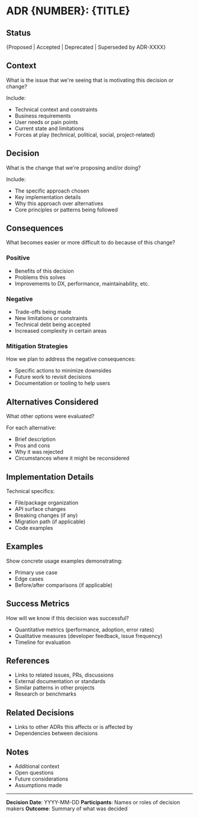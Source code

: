 # ADR {NUMBER}: {TITLE}

## Status

{Proposed | Accepted | Deprecated | Superseded by ADR-XXXX}

## Context

What is the issue that we're seeing that is motivating this decision or change?

Include:
- Technical context and constraints
- Business requirements
- User needs or pain points
- Current state and limitations
- Forces at play (technical, political, social, project-related)

## Decision

What is the change that we're proposing and/or doing?

Include:
- The specific approach chosen
- Key implementation details
- Why this approach over alternatives
- Core principles or patterns being followed

## Consequences

What becomes easier or more difficult to do because of this change?

### Positive

- Benefits of this decision
- Problems this solves
- Improvements to DX, performance, maintainability, etc.

### Negative

- Trade-offs being made
- New limitations or constraints
- Technical debt being accepted
- Increased complexity in certain areas

### Mitigation Strategies

How we plan to address the negative consequences:
- Specific actions to minimize downsides
- Future work to revisit decisions
- Documentation or tooling to help users

## Alternatives Considered

What other options were evaluated?

For each alternative:
- Brief description
- Pros and cons
- Why it was rejected
- Circumstances where it might be reconsidered

## Implementation Details

Technical specifics:
- File/package organization
- API surface changes
- Breaking changes (if any)
- Migration path (if applicable)
- Code examples

## Examples

Show concrete usage examples demonstrating:
- Primary use case
- Edge cases
- Before/after comparisons (if applicable)

## Success Metrics

How will we know if this decision was successful?

- Quantitative metrics (performance, adoption, error rates)
- Qualitative measures (developer feedback, issue frequency)
- Timeline for evaluation

## References

- Links to related issues, PRs, discussions
- External documentation or standards
- Similar patterns in other projects
- Research or benchmarks

## Related Decisions

- Links to other ADRs this affects or is affected by
- Dependencies between decisions

## Notes

- Additional context
- Open questions
- Future considerations
- Assumptions made

---

**Decision Date**: YYYY-MM-DD
**Participants**: Names or roles of decision makers
**Outcome**: Summary of what was decided
